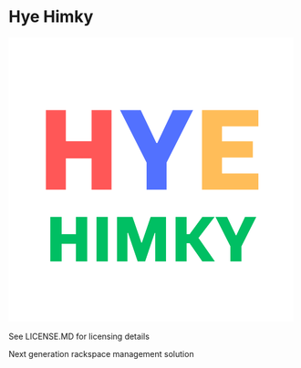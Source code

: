 # Hye Himky

![image](public/logo.png)


See LICENSE.MD for licensing details

Next generation rackspace management solution
